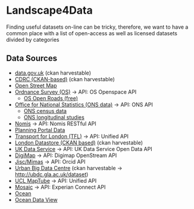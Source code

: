 # Landscape4Data
Finding useful datasets on-line can be tricky, therefore, we want to have a common place with a list of open-access as well as licensed datasets divided by categories

## Data Sources
- [data.gov.uk](https://data.gov.uk/) (ckan harvestable)
- [CDRC (CKAN-based)](https://data.cdrc.ac.uk/) (ckan harvestable)
- [Open Street Map](https://www.openstreetmap.org/#map=2/50.3/-79.8)
- [Ordnance Survey (OS)](https://www.ordnancesurvey.co.uk/) -> API: OS Openspace API
	- [OS Open Roads (free)](https://www.ordnancesurvey.co.uk/business-and-government/products/os-open-roads.html)
- [Office for National Statistics (ONS data)](https://www.ons.gov.uk/) -> API: ONS API
    - [ONS census data](https://www.ons.gov.uk/census)
    - [ONS longitudinal studies](https://www.ons.gov.uk/aboutus/whatwedo/paidservices/longitudinalstudyls)
- [Nomis](https://www.nomisweb.co.uk/) -> API: Nomis RESTful API
- [Planning Portal Data](https://www.planningportal.co.uk/) 
- [Transport for London (TFL)](https://tfl.gov.uk/info-for/open-data-users/) -> API: Unified API
- [London Datastore (CKAN based)](https://data.london.gov.uk/) (ckan harvestable)
- [UK Data Service](https://www.ukdataservice.ac.uk/) -> API: UK Data Service Open Data API
- [DigiMap](https://digimap.edina.ac.uk/) -> API: Digimap OpenStream API
- [Jisc/Mimas](https://www.jisc.ac.uk/website/legacy/mimas) -> API: Orcid API
- [Urban Big Data Centre](http://ubdc.ac.uk/) (ckan harvestable -> http://ubdc.gla.ac.uk/dataset)
- [UCL MapTube](http://www.maptube.org/) -> API: Unified API
- [Mosaic](http://www.experian.co.uk/marketing-services/products/mosaic-uk.html) -> API: Experian Connect API
- [Ocean](https://www.oceanwise.eu/oceanography/ocean-database/#)
- [Ocean Data View](https://odv.awi.de/)
